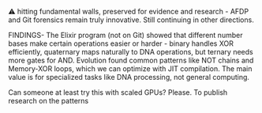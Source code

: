 ⚠️ hitting fundamental walls, preserved for evidence and research - AFDP and Git forensics remain truly innovative. Still continuing in other directions.

FINDINGS- The Elixir program (not on Git) showed that different number bases make certain operations easier or harder - binary handles XOR efficiently, 
quaternary maps naturally to DNA operations, but ternary needs more gates for AND. Evolution found common patterns like NOT chains and Memory-XOR loops,
which we can optimize with JIT compilation. The main value is for specialized tasks like DNA processing, not general computing.

Can someone at least try this with scaled GPUs? Please. To publish research on the patterns

